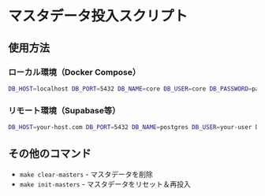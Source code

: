 # マスタデータ投入スクリプト

## 使用方法

### ローカル環境（Docker Compose）

```bash
DB_HOST=localhost DB_PORT=5432 DB_NAME=core DB_USER=core DB_PASSWORD=password#0 make load-masters
```

### リモート環境（Supabase等）

```bash
DB_HOST=your-host.com DB_PORT=5432 DB_NAME=postgres DB_USER=your-user DB_PASSWORD=your-password make load-masters
```

## その他のコマンド

- `make clear-masters` - マスタデータを削除
- `make init-masters` - マスタデータをリセット＆再投入